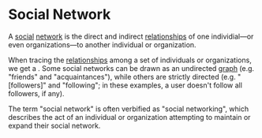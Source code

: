# Social Network

A [social](/docs/glossary/social) [network](/docs/glossary/network) is the direct and indirect [relationships](/docs/glossary/relationship) of one individial—or even organizations—to another individual or organization.

When tracing the [relationships](/docs/glossary/relationship) among a set of individuals or organizations, we get a . Some social networks can be drawn as an undirected [graph](/docs/glossary/graph) (e.g. "friends" and "acquaintances"), while others are strictly directed (e.g. "[followers]" and "following"; in these examples, a user doesn't follow all followers, if any).

The term "social network" is often verbified as "social networking", which describes the act of an individual or organization attempting to maintain or expand their social network.